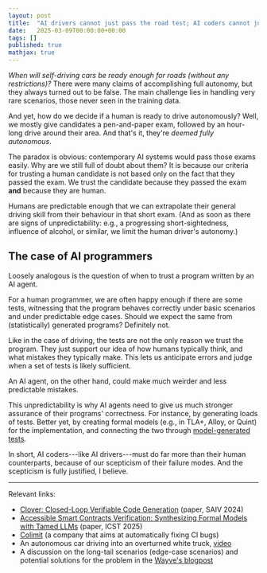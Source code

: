 ```yaml
---
layout: post
title:  "AI drivers cannot just pass the road test; AI coders cannot just write a couple of tests"
date:   2025-03-09T00:00:00+00:00
tags: []
published: true
mathjax: true
---
```


*When will self-driving cars be ready enough for roads (without any restrictions)?*
There were many claims of accomplishing full autonomy, but they always turned out to be false.
The main challenge lies in handling very rare scenarios, those never seen in the training data.

And yet, how do we decide if a human is ready to drive autonomously?
Well, we mostly give candidates a pen-and-paper exam, followed by an hour-long drive around their area.
And that's it, they're *deemed fully autonomous*.

The paradox is obvious: contemporary AI systems would pass those exams easily.
Why are we still full of doubt about them?
It is because our criteria for trusting a human candidate is not based only on the fact that they passed the exam.
We trust the candidate because they passed the exam **and** because they are human.

Humans are predictable enough that we can extrapolate their general driving skill from their behaviour in that short exam. (And as soon as there are signs of unpredictability: e.g., a progressing short-sightedness, influence of alcohol, or similar, we limit the human driver's autonomy.)

## The case of AI programmers

Loosely analogous is the question of when to trust a program written by an AI agent.

For a human programmer, we are often happy enough if there are some tests, witnessing that the program behaves correctly under basic scenarios and under predictable edge cases.
Should we expect the same from (statistically) generated programs? Definitely not.

Like in the case of driving, the tests are not the only reason we trust the program.
They just support our idea of how humans typically think, and what mistakes they typically make.
This lets us anticipate errors and judge when a set of tests is likely sufficient.

An AI agent, on the other hand, could make much weirder and less predictable mistakes.

This unpredictability is why AI agents need to give us much stronger assurance of their programs' correctness.
For instance, by generating loads of tests.
Better yet, by creating formal models (e.g., in TLA+, Alloy, or Quint) for the implementation, and connecting the two through [model-generated tests](https://mbt.informal.systems/).

In short, AI coders---like AI drivers---must do far more than their human counterparts, because of our scepticism of their failure modes. 
And the scepticism is fully justified, I believe.

---

Relevant links:

- [Clover: Closed-Loop Verifiable Code Generation](https://arxiv.org/pdf/2310.17807) (paper, SAIV 2024)
- [Accessible Smart Contracts Verification: Synthesizing Formal Models with Tamed LLMs](https://arxiv.org/pdf/2501.12972) (paper, ICST 2025)
- [Colimit](https://colimit.io/about) (a company that aims at automatically fixing CI bugs)
- An autonomous car driving into an overturned white truck, [video](https://www.youtube.com/watch?v=X3hrKnv0dPQ) 
- A discussion on the long-tail scenarios (edge-case scenarios) and potential solutions for the problem in the [Wayve's blogpost](https://wayve.ai/thinking/e2e-embodied-ai-solves-the-long-tail/)